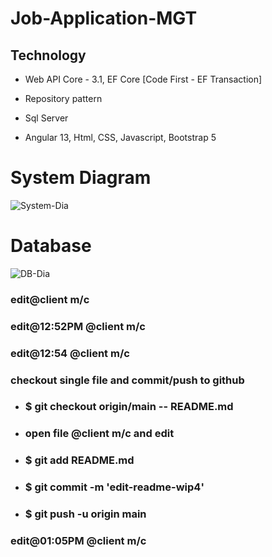 # Job-Application-MGT

Technology
----------
- Web API Core - 3.1, EF Core [Code First - EF Transaction]

- Repository pattern

- Sql Server

- Angular 13, Html, CSS, Javascript, Bootstrap 5


# System Diagram

![System-Dia](https://user-images.githubusercontent.com/26190114/220986723-f4080e0f-19f7-41d9-afbf-3e9d299b43fe.png)


# Database

![DB-Dia](https://user-images.githubusercontent.com/26190114/220971852-ce190600-b3a7-41d2-af06-adf2c22f3712.PNG)




### edit@client m/c

### edit@12:52PM @client m/c

### edit@12:54 @client m/c
### checkout single file and commit/push to github
- ### $ git checkout origin/main -- README.md
- ### open file @client m/c and edit
- ### $ git add README.md
- ### $ git commit -m 'edit-readme-wip4'
- ### $ git push -u origin main

### edit@01:05PM @client m/c
